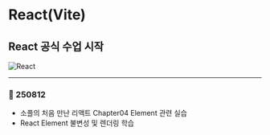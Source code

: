# React(Vite)

## React 공식 수업 시작

![React](https://img.shields.io/badge/react-%2320232a.svg?style=for-the-badge&logo=react&logoColor=%2361DAFB)

---
### 📅 250812
- 소플의 처음 만난 리액트 Chapter04 Element 관련 실습
- React Element 불변성 및 렌더링 학습



